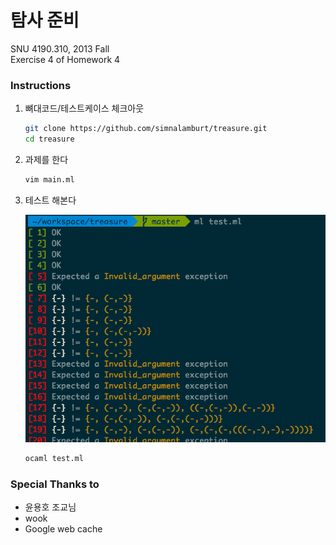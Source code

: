 탐사 준비
========

SNU 4190.310, 2013 Fall<br>
Exercise 4 of Homework 4

### Instructions

1.  뼈대코드/테스트케이스 체크아웃

    ```bash
    git clone https://github.com/simnalamburt/treasure.git
    cd treasure
    ```

1.  과제를 한다

    ```bash
    vim main.ml
    ```

1.  테스트 해본다

    ![Picture of a test result](/img/test.png?raw=true)

    ```bash
    ocaml test.ml
    ```

### Special Thanks to

*   윤용호 조교님
*   wook
*   Google web cache
